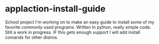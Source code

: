 # applaction-install-guide

School project I'm working on to make an easy guide to install some of my favorite commonly used programs.
Written In python, really simple code. Still a work in progress. IF this gets enough support I will add install comands for other distros.

